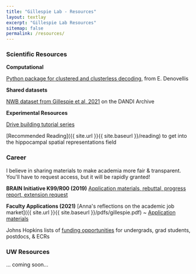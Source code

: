 ```yaml
---
title: "Gillespie Lab - Resources"
layout: textlay
excerpt: "Gillespie Lab Resources"
sitemap: false
permalink: /resources/
---
```


### Scientific Resources
**Computational**

[Python package for clustered and clusterless decoding](https://github.com/Eden-Kramer-Lab/replay_trajectory_classification), from E. Denovellis

**Shared datasets**

[NWB dataset from Gillespie et al, 2021](https://dandiarchive.org/dandiset/000115/0.210914.1732) on the DANDI Archive 

**Experimental Resources**

[Drive building tutorial series](https://youtu.be/2REESUK5LKs)

[Recommended Reading]({{ site.url }}{{ site.baseurl }}/reading) to get into the hippocampal spatial representations field


### Career
I believe in sharing materials to make academia more fair & transparent. You'll have to request access, but it will be rapidly granted! 

**BRAIN Initiative K99/R00 (2019)** [ Application materials, rebuttal, progress report, extension request](https://drive.google.com/drive/folders/1R5Pl7TitkIa5HdQH0LBTnCnkosFIC1n0?usp=sharing) 

**Faculty Applications (2021)** [Anna's reflections on the academic job market]({{ site.url }}{{ site.baseurl }}/pdfs/gillespie.pdf) ~ [ Application materials ](https://drive.google.com/drive/folders/1NO-0TC0NtO63ACdisLsQnGTT80trS1PL?usp=sharing) 

Johns Hopkins lists of [funding opportunities](https://research.jhu.edu/rdt/funding-opportunities/) for undergrads, grad students, postdocs, & ECRs

### UW Resources 

... coming soon...

